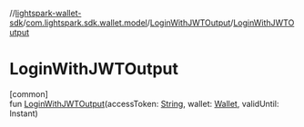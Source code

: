 //[lightspark-wallet-sdk](../../../index.md)/[com.lightspark.sdk.wallet.model](../index.md)/[LoginWithJWTOutput](index.md)/[LoginWithJWTOutput](-login-with-j-w-t-output.md)

# LoginWithJWTOutput

[common]\
fun [LoginWithJWTOutput](-login-with-j-w-t-output.md)(accessToken: [String](https://kotlinlang.org/api/latest/jvm/stdlib/kotlin/-string/index.html), wallet: [Wallet](../-wallet/index.md), validUntil: Instant)
